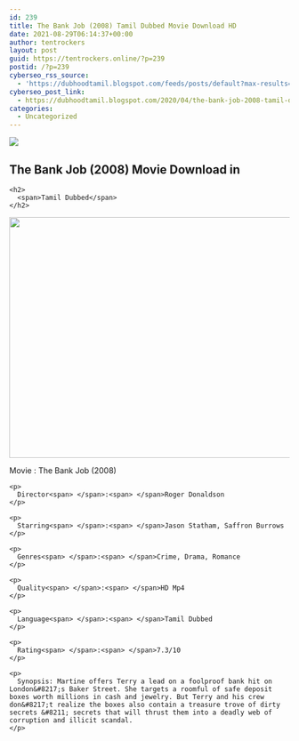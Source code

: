 ```yaml
---
id: 239
title: The Bank Job (2008) Tamil Dubbed Movie Download HD
date: 2021-08-29T06:14:37+00:00
author: tentrockers
layout: post
guid: https://tentrockers.online/?p=239
postid: /?p=239
cyberseo_rss_source:
  - 'https://dubhoodtamil.blogspot.com/feeds/posts/default?max-results=150&start-index=301'
cyberseo_post_link:
  - https://dubhoodtamil.blogspot.com/2020/04/the-bank-job-2008-tamil-dubbed-movie.html
categories:
  - Uncategorized
---
```

<div class="media_block">
  <img src="https://1.bp.blogspot.com/-oojfXzjemws/XqhI7cLwG0I/AAAAAAAAA3Q/OMHKqatwgmQeu55TVt_AwjlMhgdu9vs-ACNcBGAsYHQ/s72-w541-h433-c/140326-frederika.jpg" class="media_thumbnail" />
</div>

<div dir="ltr" trbidi="on" readability="14.36170212766">
  <p>
    <h2>
      <span>The Bank Job (2008) Movie Download in&nbsp;</span>
    </h2>
    
    <h2>
      <span>Tamil Dubbed</span>
    </h2>
  </p>
  
  <div>
    <a href="https://1.bp.blogspot.com/-oojfXzjemws/XqhI7cLwG0I/AAAAAAAAA3Q/OMHKqatwgmQeu55TVt_AwjlMhgdu9vs-ACNcBGAsYHQ/s1600/140326-frederika.jpg"><span><img loading="lazy" border="0" data-original-height="1024" data-original-width="1280" height="433" src="https://1.bp.blogspot.com/-oojfXzjemws/XqhI7cLwG0I/AAAAAAAAA3Q/OMHKqatwgmQeu55TVt_AwjlMhgdu9vs-ACNcBGAsYHQ/w541-h433/140326-frederika.jpg" width="541" /></span></a>
  </div>
  
  <div readability="21">
    <p>
      Movie<span> </span>:<span> </span>The Bank Job (2008)
    </p>
    
    <p>
      Director<span> </span>:<span> </span>Roger Donaldson
    </p>
    
    <p>
      Starring<span> </span>:<span> </span>Jason Statham, Saffron Burrows
    </p>
    
    <p>
      Genres<span> </span>:<span> </span>Crime, Drama, Romance
    </p>
    
    <p>
      Quality<span> </span>:<span> </span>HD Mp4
    </p>
    
    <p>
      Language<span> </span>:<span> </span>Tamil Dubbed
    </p>
    
    <p>
      Rating<span> </span>:<span> </span>7.3/10
    </p>
    
    <p>
      Synopsis: Martine offers Terry a lead on a foolproof bank hit on London&#8217;s Baker Street. She targets a roomful of safe deposit boxes worth millions in cash and jewelry. But Terry and his crew don&#8217;t realize the boxes also contain a treasure trove of dirty secrets &#8211; secrets that will thrust them into a deadly web of corruption and illicit scandal.
    </p>
  </div>
</div>